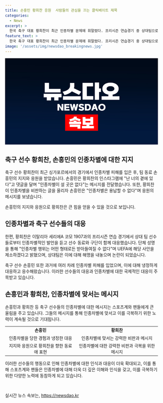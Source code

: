 ```yaml
---
title: 손흥민 황희찬 응원  사람들의 관심을 끄는 클릭베이트 제목
categories:
  - News
excerpt: >
  한국 축구 대표 황희찬이 최근 인종차별 문제에 휘말렸다. 프리시즌 연습경기 중 상대팀으로부터 인종차별적 발언을 당한 후, 지지와 응원의 목소리가 이어졌다. 특히 주장 손흥민이 황희찬을 지지하는 메시지를 인스타그램에 올렸고, 황희찬 또한 손흥민의 지지에 감사하면서 인종차별을 강하게 비판했다. 이에 울버햄튼은 UEFA에 해당 사안을 제소하겠다고 밝혔고, 손흥민도 지난 경험을 토대로 인종차별에 대한 메시지를 전하며 황희찬을 응원했다.
feature_text: >
  한국 축구 대표 황희찬이 최근 인종차별 문제에 휘말렸다. 프리시즌 연습경기 중 상대팀으로부터 인종차별적 발언을 당한 후, 지지와 응원의 목소리가 이어졌다. 특히 주장 손흥민이 황희찬을 지지하는 메시지를 인스타그램에 올렸고, 황희찬 또한 손흥민의 지지에 감사하면서 인종차별을 강하게 비판했다. 이에 울버햄튼은 UEFA에 해당 사안을 제소하겠다고 밝혔고, 손흥민도 지난 경험을 토대로 인종차별에 대한 메시지를 전하며 황희찬을 응원했다.
image: '/assets/img/newsdao_breakingnews.jpg'
---
```


<p><img src="/assets/img/newsdao_breakingnews.jpg" alt="bookingtag 속보" /></p>

<h2 data-ke-size="size26">축구 선수 황희찬, 손흥민의 인종차별에 대한 지지</h2>

<p>축구 선수 황희찬이 최근 싱가포르에서의 경기에서 인종차별 피해를 입은 후, 팀 동료 손흥민의 지지와 응원을 받았습니다. 손흥민은 황희찬의 인스타그램에 "난 너의 곁에 있다"고 댓글을 달며 "인종차별이 설 곳은 없다"는 메시지를 전달했습니다. 또한, 황희찬이 인종차별을 비판하는 글을 올리자 손흥민은 "인종차별은 용납할 수 없다"며 응원의 메시지를 보냈습니다.</p>

<p data-ke-size="size16">손흥민의 지지와 응원으로 황희찬은 큰 힘을 얻을 수 있을 것으로 보입니다.</p>

<h2 data-ke-size="size24">인종차별과 축구 선수들의 대응</h2>

<p>한편, 황희찬은 이탈리아 세리에A 코모 1907과의 프리시즌 연습 경기에서 상대 팀 선수들로부터 인종차별적인 발언을 듣고 선수 동료와 구단이 함께 대응했습니다. 단체 성명을 통해 "인종차별 행위는 어떤 형태로든 받아들여질 수 없다"며 UEFA에 해당 사안을 제소하겠다고 밝혔으며, 상대팀은 이에 대해 해명을 내놓으며 논란이 되었습니다.</p>

<p>축구 선수 손흥민 또한 과거에 여러 차례 인종차별 피해를 입었으며, 이에 대해 냉정하게 대응하고 응수해왔습니다. 이러한 선수들의 대응과 인종차별에 대한 국제적인 대응이 주목받고 있습니다.</p>

<h2 data-ke-size="size24">손흥민과 황희찬, 인종차별에 맞서는 메시지</h2>

<p>손흥민과 황희찬 등 축구 선수들의 인종차별에 대한 메시지는 스포츠계와 팬들에게 큰 울림을 주고 있습니다. 그들의 메시지를 통해 인종차별에 맞서고 이를 극복하기 위한 노력이 계속될 것으로 기대됩니다.</p>

<table>
    <tr>
        <td style="text-align: center; height: 17px;"><b>손흥민</b></td>
        <td style="text-align: center; height: 17px;"><b>황희찬</b></td>
    </tr>
    <tr>
        <td style="text-align: center; height: 17px;">인종차별을 당한 경험과 냉정한 대응</td>
        <td style="text-align: center; height: 17px;">인종차별에 맞서는 강력한 비판과 메시지</td>
    </tr>
    <tr>
        <td style="text-align: center; height: 17px;">지지와 응원으로 황희찬을 향한 동료애 표현</td>
        <td style="text-align: center; height: 17px;">인종차별에 대한 강력한 비판과 극복을 위한 메시지</td>
    </tr>
</table>

<p>이러한 선수들의 행동으로 인해 인종차별에 대한 인식과 대응이 더욱 확대되고, 이를 통해 스포츠계와 팬들은 인종차별에 대해 더욱 더 깊은 이해와 인식을 갖고, 이를 극복하기 위한 다양한 노력에 동참하게 되고 있습니다.</p>

<p data-ke-size="size16">&nbsp;</p>
실시간 뉴스 속보는, <a href="https://newsdao.kr" rel="dofollow">https://newsdao.kr</a>


